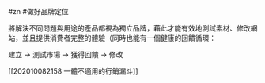 #zn #做好品牌定位

將解決不同問題與用途的產品都視為獨立品牌，藉此才能有效地測試素材、修改網站，並且提供消費者完整的體驗（同時也能有一個健康的回饋循環：

建立 -> 測試市場 -> 獲得回饋 -> 修改

[[202010082158 一體不適用的行銷漏斗]]
